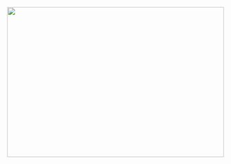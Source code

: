 <img src="[https://media.giphy.com/media/uaVon275MBpRe0D0m4/giphy.gif" width="100%" height="350px" />
